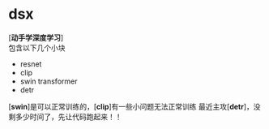 # dsx
[**动手学深度学习**]      
包含以下几个小块     
- resnet
- clip
- swin transformer
- detr
     
[**swin**]是可以正常训练的，[**clip**]有一些小问题无法正常训练
最近主攻[**detr**]，没剩多少时间了，先让代码跑起来！！

